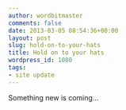 ```yaml
---
author: wordbitmaster
comments: false
date: 2013-03-05 08:54:36+00:00
layout: post
slug: hold-on-to-your-hats
title: Hold on to your hats
wordpress_id: 1080
tags:
- site update
---
```


Something new is coming...
